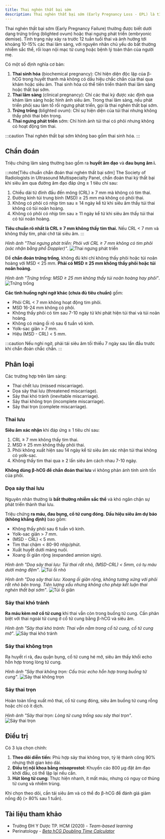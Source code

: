 ```yaml
---
title: Thai nghén thất bại sớm
description: Thai nghén thất bại sớm (Early Pregnancy Loss - EPL) là tình trạng thai lâm sàng được xác định qua siêu âm hoặc khám phụ khoa có dấu hiệu thai không phát triển.
---
```


Thai nghén thất bại sớm (Early Pregnancy Failure) thường được biết dưới dạng trứng trống (blighted ovum) hoặc thai ngưng phát triển (embryonic demise). Tình trạng này xảy ra trước 12 tuần tuổi thai và ảnh hưởng tới khoảng 10-15% các thai lâm sàng, với nguyên nhân chủ yếu do bất thường nhiễm sắc thể, rối loạn nội mạc tử cung hoặc bệnh lý toàn thân của người mẹ.

Có một số định nghĩa cơ bản:

1. **Thai sinh hóa** (biochemical pregnancy): Chỉ hiện diện độc lập của β-hCG trong huyết thanh mà không có dấu hiệu chắc chắn của thai qua khám hoặc siêu âm. Thai sinh hóa có thể tiến triển thành thai lâm sàng hoặc thất bại sớm.
2. **Thai lâm sàng** (clinical pregnancy): Chỉ các thai kỳ được xác định qua khám lâm sàng hoặc hình ảnh siêu âm. Trong thai lâm sàng, nếu phát triển phôi sau làm tổ rồi ngưng phát triển, gọi là thai nghén thất bại sớm.
3. **Trứng trống** (blighted ovum): Chỉ sự hiện diện của túi thai nhưng không thấy phôi thai bên trong.
4. **Thai ngưng phát triển** sớm: Chỉ hình ảnh túi thai có phôi nhưng không có hoạt động tim thai.

:::caution
Thai nghén thất bại sớm không bao gồm thai sinh hóa.
:::

## Chẩn đoán

Triệu chứng lâm sàng thường bao gồm ra **huyết âm đạo** và **đau bụng âm ỉ.**

:::note[Tiêu chuẩn chẩn đoán thai nghén thất bại sớm]
The Society of Radiologists in Ultrasound Multispecialty Panel, chẩn đoán thai kỳ thất bại khi siêu âm qua đường âm đạo đáp ứng ≥ 1 tiêu chí sau:

1. Chiều dài từ đỉnh đầu đến mông (CRL) ≥ 7 mm mà không có tim thai.
2. Đường kính túi trung bình (MSD) ≥ 25 mm mà không có phôi thai.
3. Không có phôi có nhịp tim sau ≥ 14 ngày kể từ khi siêu âm thấy túi thai không có túi noãn hoàng.
4. Không có phôi có nhịp tim sau ≥ 11 ngày kể từ khi siêu âm thấy túi thai có túi noãn hoàng.

**Tiêu chuẩn rõ nhất là CRL ≥ 7 mm không thấy tim thai.** Nếu CRL < 7 mm và không thấy tim, phải chờ tái siêu âm.
:::

_Hình ảnh "Thai ngưng phát triển: Phôi với CRL ≥ 7 mm không có tim phôi (xác nhận bằng phổ Doppler)"_.
![Thai ngưng phát triển](./_images/thai-nghen-that-bai-som/thai-ngung-phat-trien.png)

Để **chẩn đoán trứng trống**, không đủ khi chỉ không thấy phôi hoặc túi noãn hoàng với MSD < 25 mm. **Phải có MSD ≥ 25 mm không thấy phôi hoặc túi noãn hoàng.**

_Hình ảnh "Trứng trống: MSD ≥ 25 mm không thấy túi noãn hoàng hay phôi"_.
![Trứng trống](./_images/thai-nghen-that-bai-som/trung-trong.png)

**Các tình huống nghi ngờ khác (chưa đủ tiêu chuẩn)** gồm:

- Phôi CRL < 7 mm không hoạt động tim phôi.
- MSD 16-24 mm không có phôi.
- Không thấy phôi có tim sau 7-10 ngày từ khi phát hiện túi thai và túi noãn hoàng.
- Không có màng ối rõ sau 6 tuần vô kinh.
- Yolk-sac giãn > 7 mm.
- Hiệu (MSD - CRL) < 5 mm.

:::caution
Nếu nghi ngờ, phải tái siêu âm tối thiểu 7 ngày sau lần đầu trước khi chẩn đoán chắc chắn.
:::

## Phân loại

Các trường hợp trên lâm sàng:

- Thai chết lưu (missed miscarriage).
- Dọa sảy thai lưu (threatened miscarriage).
- Sảy thai khó tránh (inevitable miscarriage).
- Sảy thai không trọn (incomplete miscarriage).
- Sảy thai trọn (complete miscarriage).

### Thai lưu

**Siêu âm xác nhận** khi đáp ứng ≥ 1 tiêu chí sau:

1. CRL ≥ 7 mm không thấy tim thai.
2. MSD ≥ 25 mm không thấy phôi thai.
3. Phôi không xuất hiện sau 14 ngày kể từ siêu âm xác nhận túi thai không có yolk-sac.
4. Không thấy tim thai qua ≥ 2 lần siêu âm cách nhau 7-10 ngày.

**Không dùng β-hCG để chẩn đoán thai lưu** vì không phản ánh tính sinh tồn của phôi.

### Dọa sảy thai lưu

Nguyên nhân thường là **bất thường nhiễm sắc thể** và khó ngăn chặn sự phát triển thành thai lưu.

Triệu chứng **ra máu, đau bụng, cổ tử cung đóng.** **Dấu hiệu siêu âm dự báo (không khẳng định)** bao gồm:

- Không thấy phôi sau 6 tuần vô kinh.
- Yolk-sac giãn > 7 mm.
- (MSD - CRL) < 5 mm.
- Tim thai chậm < 80-90 nhịp/phút.
- Xuất huyết dưới màng nuôi.
- Xoang ối giãn rộng (expanded amnion sign).

_Hình ảnh "Doạ sảy thai lưu: Túi thai rất nhỏ, (MSD-CRL) < 5mm, có tụ máu dưới màng đệm"_.
![Túi ối nhỏ](./_images/thai-nghen-that-bai-som/doa-say-thai-luu-tui-oi-nho.png)

_Hình ảnh "Doạ sảy thai lưu: Xoang ối giãn rộng, không tương xứng với phôi rất nhỏ bên trong. Tiên lượng xấu nhưng không cho phép kết luận thai nghén thất bại sớm"_.
![Túi ối giãn](./_images/thai-nghen-that-bai-som/doa-say-thai-luu-tui-oi-gian.png)

### Sảy thai khó tránh

**Ra máu kèm mở cổ tử cung** khi thai vẫn còn trong buồng tử cung. Cần phân biệt với thai ngoài tử cung ở cổ tử cung bằng β-hCG và siêu âm.

_Hình ảnh "Sảy thai khó tránh: Thai vẫn nằm trong cổ tử cung, cổ tử cung mở"_.
![Sảy thai khó tránh](./_images/thai-nghen-that-bai-som/say-thai-kho-tranh.png)

### Sảy thai không trọn

Ra huyết rỉ rả, đau quặn bụng, cổ tử cung hé mở, siêu âm thấy khối echo hỗn hợp trong lòng tử cung.

_Hình ảnh "Sảy thai không trọn: Cấu trúc echo hỗn hợp trong buồng tử cung"_.
![Sảy thai không trọn](./_images/thai-nghen-that-bai-som/say-thai-khong-tron.png)

### Sảy thai trọn

Hoàn toàn tống xuất mô thai, cổ tử cung đóng, siêu âm buồng tử cung rỗng hoặc chỉ có ít dịch.

_Hình ảnh "Sảy thai trọn: Lòng tử cung trống sau sảy thai trọn"_.
![Sảy thai trọn](./_images/thai-nghen-that-bai-som/say-thai-tron.jpeg)

## Điều trị

Có 3 lựa chọn chính:

1. **Theo dõi diễn tiến:** Phù hợp sảy thai không trọn, tỷ lệ thành công 90% nhưng thời gian kéo dài.
2. **Điều trị nội khoa bằng misoprostol:** Khuyến cáo 800 µg đặt âm đạo khởi đầu, có thể lặp lại nếu cần.
3. **Hút lòng tử cung:** Thực hiện nhanh, ít mất máu, nhưng có nguy cơ thủng tử cung và nhiễm trùng.

Khi chọn theo dõi, cần tái siêu âm và có thể đo β-hCG để đánh giá giảm nồng độ (> 80% sau 1 tuần).

## Tài liệu tham khảo

- Trường ĐH Y Dược TP. HCM (2020) - _Team-based learning_
- Perinatology - [_Beta hCG Doubling Time Calculator_](https://perinatology.com/calculators/betahCG.htm)
